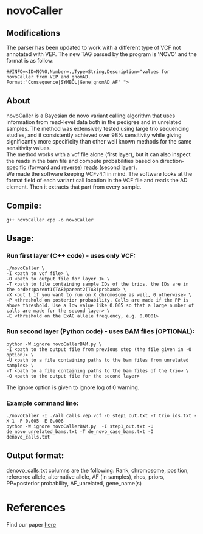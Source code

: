 # novoCaller
## Modifications
The parser has been updated to work with a different type of VCF not annotated with VEP.
The new TAG parsed by the program is 'NOVO' and the format is as follow:
```
##INFO=<ID=NOVO,Number=.,Type=String,Description="values for novoCaller from VEP and gnomAD. Format:'Consequence|SYMBOL|Gene|gnomAD_AF' ">
```

## About

novoCaller is a Bayesian de novo variant calling algorithm that uses information from read-level data both in the pedigree and in unrelated samples. The method was extensively tested using large trio sequencing studies, and it consistently achieved over 98% sensitivity while giving significantly more specificity than other well known methods for the same sensitivity values. \
The method works with a vcf file alone (first layer), but it can also inspect the reads in the bam file and compute probabilities based on direction-specific (forward and reverse) reads (second layer). \
We made the software keeping VCFv4.1 in mind. The software looks at the format field of each variant call location in the VCF file and reads the AD element. Then it extracts that part from every sample.

## Compile:
```
g++ novoCaller.cpp -o novoCaller
```

## Usage:

### Run first layer (C++ code) - uses only VCF:
```
./novoCaller \
-I <path to vcf file> \
-O <path to output file for layer 1> \
-T <path to file containing sample IDs of the trios, the IDs are in the order:parent1(TAB)parent2(TAB)proband> \
-X <put 1 if you want to run on X chromosome as well, 0 otherwise> \
-P <threshold on posterior probability. Calls are made if the PP is above threshold. Use a low value like 0.005 so that a large number of calls are made for the second layer> \
-E <threshold on the ExAC allele frequency, e.g. 0.0001>
```

### Run second layer (Python code) - uses BAM files (OPTIONAL):
```
python -W ignore novoCallerBAM.py \  
-I <path to the output file from previous step (the file given in -O option)> \
-U <path to a file containing paths to the bam files from unrelated samples> \
-T <path to a file containing paths to the bam files of the trio> \
-O <path to the output file for the second layer>
```

The ignore option is given to ignore log of 0 warning.

### Example command line:

```
./novoCaller -I ./all_calls.vep.vcf -O step1_out.txt -T trio_ids.txt -X 1 -P 0.005 -E 0.008 
python -W ignore novoCallerBAM.py  -I step1_out.txt -U de_novo_unrelated_bams.txt -T de_novo_case_bams.txt -O denovo_calls.txt 
```

## Output format:
denovo_calls.txt columns are the following:
Rank, chromosome, position, reference allele, alternative allele, AF (in samples), rhos, priors, PP=posterior probability, AF_unrelated, gene_name(s)


# References
Find our paper [here](https://academic.oup.com/bioinformatics/advance-article/doi/10.1093/bioinformatics/bty749/5087716)
